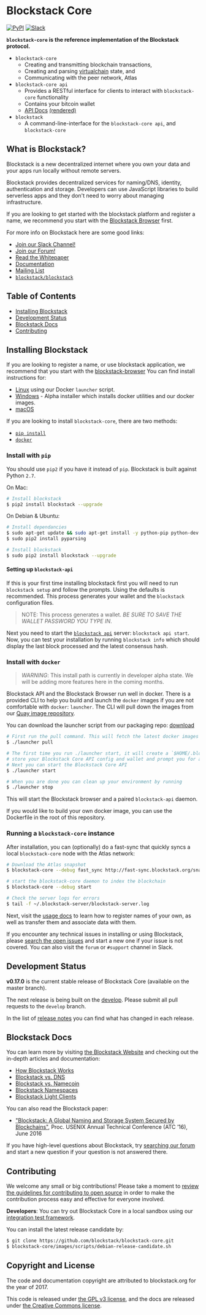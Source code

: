 # Blockstack Core

[![PyPI](https://img.shields.io/pypi/v/blockstack.svg)](https://pypi.python.org/pypi/blockstack/)
[![Slack](https://img.shields.io/badge/join-slack-e32072.svg?style=flat)](http://slack.blockstack.org/)

**`blockstack-core` is the reference implementation of the Blockstack protocol.**
- `blockstack-core`
  * Creating and transmitting blockchain transactions,
  * Creating and parsing [virtualchain](https://github.com/blockstack/virtualchain) state, and
  * Communicating with the peer network, Atlas
- `blockstack-core api`
  * Provides a RESTful interface for clients to interact with `blockstack-core` functionality
  * Contains your bitcoin wallet
  * [API Docs](docs/api-specs.md) [(rendered)](https://blockstack.github.io/blockstack-core/)
- `blockstack`
  * A command-line-interface for the `blockstack-core api`, and `blockstack-core`

## What is Blockstack?

Blockstack is a new decentralized internet where you own your data and your apps run locally without remote servers.

Blockstack provides decentralized services for naming/DNS, identity, authentication and storage. Developers can use JavaScript libraries to build serverless apps and they don't need to worry about managing infrastructure.

If you are looking to get started with the blockstack platform and register a name, we recommend you start with the [Blockstack Browser](https://github.com/blockstack/blockstack-browser) first.

For more info on Blockstack here are some good links:
- [Join our Slack Channel!](http://forum.blockstack.org/)
- [Join our Forum!](http://forum.blockstack.org/)
- [Read the Whitepaper](blockstack.org/whitepaper.pdf)
- [Documentation](https://blockstack.org/docs)
- [Mailing List](http://blockstack.us14.list-manage1.com/subscribe?u=394a2b5cfee9c4b0f7525b009&id=0e5478ae86)
- [`blockstack/blockstack`](http://github.com/blockstack/blockstack)

## Table of Contents

- [Installing Blockstack](#installing-blockstack)
- [Development Status](#development-status)
- [Blockstack Docs](#blockstack-docs)
- [Contributing](#contributing)

## Installing Blockstack

If you are looking to register a name, or use blockstack application, we recommend that you start with the [blockstack-browser](https://github.com/blockstack/blockstack-browser)
You can find install instructions for:
- [Linux](https://github.com/blockstack/packaging/tree/master/browser-core-docker#installing-blockstack-browser-and-api-with-docker) using our Docker `launcher` script.
- [Windows](http://packages.blockstack.com/repositories/windows/) - Alpha installer which installs docker utilities and our docker images.
- [macOS](https://github.com/blockstack/blockstack-browser/releases)

If you are looking to install `blockstack-core`, there are two methods:
- [`pip install`](#install-with-pip)
- [`docker`](#install-with-docker)

### Install with `pip`

You should use `pip2` if you have it instead of `pip`. Blockstack is built against Python `2.7`.

On Mac:

```bash
# Install blockstack
$ pip2 install blockstack --upgrade
```

On Debian & Ubuntu:

```bash
# Install dependancies
$ sudo apt-get update && sudo apt-get install -y python-pip python-dev libssl-dev libffi-dev rng-tools libgmp3-dev
$ sudo pip2 install pyparsing

# Install blockstack
$ sudo pip2 install blockstack --upgrade
```

#### Setting up `blockstack-api`

If this is your first time installing blockstack first you will need to run `blockstack setup` and follow the prompts. Using the defaults is recommended. This process generates your wallet and the `blockstack` configuration files.

> NOTE: This process generates a wallet. *BE SURE TO SAVE THE WALLET PASSWORD YOU TYPE IN*.

Next you need to start the [`blockstack api`](https://blockstack.github.io/blockstack-core/) server: `blockstack api start`. Now, you can test your installation by running `blockstack info` which should display the last block processed and the latest consensus hash.


### Install with `docker`

> _*WARNING*_: This install path is currently in developer alpha state. We will be adding more features here in the coming months.

Blockstack API and the Blockstack Browser run well in docker. There is a provided CLI to help you build and launch the `docker` images if you are not comfortable with `docker`: `launcher`.
The CLI will pull down the images from our [Quay image repository](https://quay.io/organization/blockstack).

You can download the launcher script from our packaging repo: [download](https://raw.githubusercontent.com/blockstack/packaging/master/browser-core-docker/launcher)

```bash
# First run the pull command. This will fetch the latest docker images from our image repository.
$ ./launcher pull

# The first time you run ./launcher start, it will create a `$HOME/.blockstack` directory to
# store your Blockstack Core API config and wallet and prompt you for a password to protect those
# Next you can start the Blockstack Core API
$ ./launcher start

# When you are done you can clean up your environment by running
$ ./launcher stop
```

This will start the Blockstack browser and a paired `blockstack-api` daemon.

If you would like to build your own docker image, you can use the Dockerfile in the root of this repository.

### Running a `blockstack-core` instance

After installation, you can (optionally) do a fast-sync that quickly syncs a local `blockstack-core` node with the Atlas network:

```bash
# Download the Atlas snapshot
$ blockstack-core --debug fast_sync http://fast-sync.blockstack.org/snapshot.bsk

# start the blockstack-core daemon to index the blockchain
$ blockstack-core --debug start

# Check the server logs for errors
$ tail -f ~/.blockstack-server/blockstack-server.log
```

Next, visit the [usage docs](https://blockstack.org/docs) to learn how to register names of your own, as well as transfer them and associate data with them.

If you encounter any technical issues in installing or using Blockstack, please [search the open issues](https://github.com/blockstack/blockstack-core/issues) and start a new one if your issue is not covered. You can also visit the `forum` or `#support` channel in Slack.

## Development Status

**v0.17.0** is the current stable release of Blockstack Core (available on the master branch).<br> 

The next release is being built on the [develop](https://github.com/blockstack/blockstack-core/tree/develop). Please submit all
pull requests to the `develop` branch.

In the list of [release notes](./release_notes) you can find what has changed in each release.

## Blockstack Docs

You can learn more by visiting [the Blockstack Website](https://blockstack.org) and checking out the in-depth articles and documentation:

- [How Blockstack Works](https://blockstack.org/docs/how-blockstack-works)
- [Blockstack vs. DNS](https://blockstack.org/docs/blockstack-vs-dns)
- [Blockstack vs. Namecoin](https://blockstack.org/docs/blockstack-vs-namecoin)
- [Blockstack Namespaces](https://blockstack.org/docs/namespaces)
- [Blockstack Light Clients](https://blockstack.org/docs/light-clients)

You can also read the Blockstack paper:

- ["Blockstack: A Global Naming and Storage System Secured by Blockchains"](https://blockstack.org/blockstack.pdf), Proc. USENIX Annual Technical Conference (ATC ’16), June 2016

If you have high-level questions about Blockstack, try [searching our forum](https://forum.blockstack.org) and start a new question if your question is not answered there.

## Contributing

We welcome any small or big contributions! Please take a moment to
[review the guidelines for contributing to open source](https://guides.github.com/activities/contributing-to-open-source/) in order to make the contribution process easy and effective for everyone involved.

**Developers**:  You can try out Blockstack Core in a local sandbox using our [integration test framework](./integration_tests).

You can install the latest release candidate by:
```bash
$ git clone https://github.com/blockstack/blockstack-core.git
$ blockstack-core/images/scripts/debian-release-candidate.sh
```

## Copyright and License

The code and documentation copyright are attributed to blockstack.org for the year of 2017.

This code is released under
[the GPL v3 license](http://www.gnu.org/licenses/quick-guide-gplv3.en.html), and the docs are released under [the Creative Commons license](http://creativecommons.org/).
